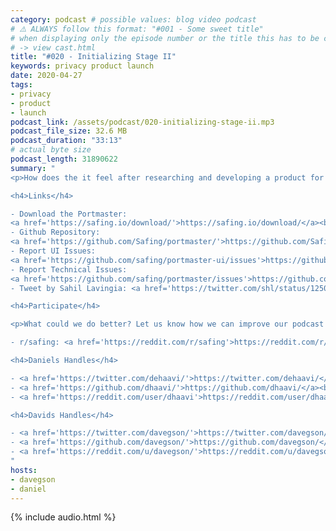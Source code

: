 ```yaml
---
category: podcast # possible values: blog video podcast
# ⚠️ ALWAYS follow this format: "#001 - Some sweet title"
# when displaying only the episode number or the title this has to be constant
# -> view cast.html
title: "#020 - Initializing Stage II"
keywords: privacy product launch
date: 2020-04-27
tags:
- privacy
- product
- launch
podcast_link: /assets/podcast/020-initializing-stage-ii.mp3
podcast_file_size: 32.6 MB
podcast_duration: "33:13"
# actual byte size
podcast_length: 31890622
summary: "
<p>How does the it feel after researching and developing a product for more than three years when it finally sees the light of day? Daniel shares his feelings in regards to the recent Portmaster launch, we question whether or not we should have shipped earlier and we talk about the next steps in this new era. Have a wonderful week!</p>

<h4>Links</h4>

- Download the Portmaster:
<a href='https://safing.io/download/'>https://safing.io/download/</a><br/>
- Github Repository:
<a href='https://github.com/Safing/portmaster/'>https://github.com/Safing/portmaster/</a><br/>
- Report UI Issues:
<a href='https://github.com/safing/portmaster-ui/issues'>https://github.com/safing/portmaster-ui/issues</a><br/>
- Report Technical Issues:
<a href='https://github.com/safing/portmaster/issues'>https://github.com/safing/portmaster/issues</a><br/>
- Tweet by Sahil Lavingia: <a href='https://twitter.com/shl/status/1250781238178336768'>https://twitter.com/shl/status/1250781238178336768</a><br/>

<h4>Participate</h4>

<p>What could we do better? Let us know how we can improve our podcast on reddit:</p>

- r/safing: <a href='https://reddit.com/r/safing'>https://reddit.com/r/safing</a><br/>

<h4>Daniels Handles</h4>

- <a href='https://twitter.com/dehaavi/'>https://twitter.com/dehaavi/</a><br/>
- <a href='https://github.com/dhaavi/'>https://github.com/dhaavi/</a><br/>
- <a href='https://reddit.com/user/dhaavi'>https://reddit.com/user/dhaavi</a><br/>

<h4>Davids Handles</h4>

- <a href='https://twitter.com/davegson/'>https://twitter.com/davegson/</a><br/>
- <a href='https://github.com/davegson/'>https://github.com/davegson/</a><br/>
- <a href='https://reddit.com/u/davegson/'>https://reddit.com/u/davegson/</a><br/>
"
hosts:
- davegson
- daniel
---
```


{% include audio.html %}

